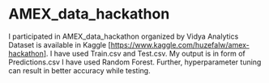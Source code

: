 # AMEX_data_hackathon
I participated in AMEX_data_hackathon organized by Vidya Analytics
Dataset is available in Kaggle [https://www.kaggle.com/huzefalw/amex-hackathon]. 
I have used Train.csv and Test.csv. 
My output is in form of Predictions.csv
I have used Random Forest. 
Further, hyperparameter tuning can result in better accuracy while testing. 

